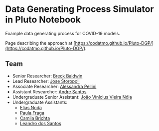 # Data Generating Process Simulator in Pluto Notebook

Example data generating process for COVID-19 models.

Page describing the approach at [https://codatmo.github.io/Pluto-DGP/](https://codatmo.github.io/Pluto-DGP/).


## Team

* Senior Researcher: [Breck Baldwin](https://github.com/breckbaldwin)
* Lead Researcher: [Jose Storopoli](https://github.com/storopoli)
* Associate Researcher: [Alessandra Pellini](https://github.com/acgpellini)
* Assistant Researcher: [Andre Santos](https://github.com/andrelmfsantos)
* Undergraduate Senior Assistant: [João Vinícius Vieira Nóia](https://github.com/vinivieiran)
* Undergraduate Assistants:
  * [Elias Noda](https://github.com/Elias-Noda)
  * [Paula Fraga](https://github.com/Paula-Fraga)
  * [Camila Brichta](https://github.com/camibrichta)
  * [Leandro dos Santos](https://github.com/leandrors91)
